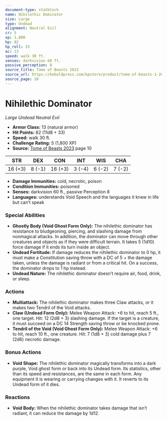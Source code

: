 ```yaml
---
document-type: statblock
name: Nihilethic Dominator
size: Large
type: Undead
alignment: Neutral Evil
cr: 5
xp: 1,800
hp: 82
hp_roll: 33
ac: 13
speed: walk 30 ft.
senses: darkvision 60 ft. 
passive_perception: 8
source_title: Tome of Beasts 2023
source_url: https://koboldpress.com/kpstore/product/tome-of-beasts-1-2023-edition/
source_page: 10
---
```


# Nihilethic Dominator

*Large* *Undead* *Neutral Evil*

- **Armor Class:** 13 (natural armor)
- **Hit Points:** 82 (11d8 + 33)
- **Speed:** walk 30 ft.
- **Challenge Rating:** 5 (1,800 XP)
- **Source:** [Tome of Beasts 2023](https://koboldpress.com/kpstore/product/tome-of-beasts-1-2023-edition/) page 10

| STR | DEX | CON | INT | WIS | CHA |
| --- | --- | --- | --- | --- | --- |
| 16 (+3) | 8 (-1) | 16 (+3) | 3 (-4) | 6 (-2) | 7 (-2) |

- **Damage Immunities:** cold, necrotic, poison
- **Condition Immunities:** poisoned
- **Senses:** darkvision 60 ft., passive Perception 8
- **Languages:** understands Void Speech and the languages it knew in life but can’t speak

### Special Abilities

- **Ghostly Body (Void Ghost Form Only):** The nihilethic dominator has resistance to bludgeoning, piercing, and slashing damage from nonmagical attacks. In addition, the dominator can move through other creatures and objects as if they were difficult terrain. It takes 5 (1d10) force damage if it ends its turn inside an object.
- **Undead Fortitude:** If damage reduces the nihilethic dominator to 0 hp, it must make a Constitution saving throw with a DC of 5 + the damage taken, unless the damage is radiant or from a critical hit. On a success, the dominator drops to 1 hp instead.
- **Undead Nature:** The nihilethic dominator doesn’t require air, food, drink, or sleep.

### Actions

- **Multiattack:** The nihilethic dominator makes three Claw attacks, or it makes two Tendril of the Void attacks.
- **Claw (Undead Form Only):** Melee Weapon Attack: +6 to hit, reach 5 ft., one target. Hit: 12 (2d8 + 3) slashing damage. If the target is a creature, it must succeed on a DC 14 Strength saving throw or be knocked prone.
- **Tendril of the Void (Void Ghost Form Only):** Melee Weapon Attack: +6 to hit, reach 10 ft., one creature. Hit: 7 (1d8 + 3) cold damage plus 7 (2d6) necrotic damage.

### Bonus Actions

- **Void Shape:** The nihilethic dominator magically transforms into a dark purple, Void ghost form or back into its Undead form. Its statistics, other than its speed and resistances, are the same in each form. Any equipment it is wearing or carrying changes with it. It reverts to its Undead form of it dies.

### Reactions

- **Void Body:** When the nihilethic dominator takes damage that isn’t radiant, it can reduce the damage by 1d12.
